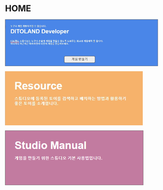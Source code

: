 # HOME

![](.gitbook/assets/20210316_142454.jpg)

  

![](.gitbook/assets/20210316_142830.jpg)

![](.gitbook/assets/image.png)

